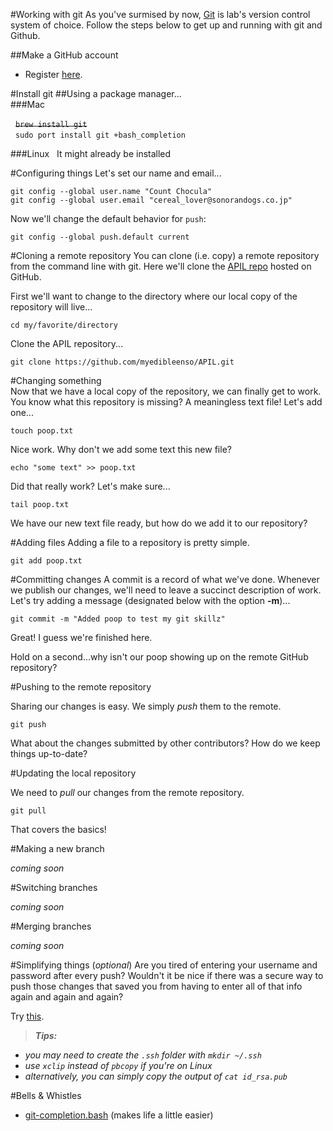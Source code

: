 #Working with git
As you've surmised by now, [Git](http://git-scm.com) is lab's version control system of choice.  Follow the steps below to get up and running with git and Github.

##Make a GitHub account 
- Register [here](https://github.com).  

#Install git 
##Using a package manager...  
###Mac  

&nbsp;&nbsp;~~`brew install git`~~  
&nbsp;&nbsp;`sudo port install git +bash_completion`

###Linux 
&nbsp;&nbsp;It might already be installed

#Configuring things
Let's set our name and email...  

`git config --global user.name "Count Chocula"`  
`git config --global user.email "cereal_lover@sonorandogs.co.jp"`

Now we'll change the default behavior for `push`:  

`git config --global push.default current`

#Cloning a remote repository
You can clone (i.e. copy) a remote repository from the command line with git.  Here we'll clone the [APIL repo](https://github.com/myedibleenso/APIL) hosted on GitHub. 

First we'll want to change to the directory where our local copy of the repository will live...  

`cd my/favorite/directory`  

Clone the APIL repository...
 
`git clone https://github.com/myedibleenso/APIL.git`

#Changing something  
Now that we have a local copy of the repository, we can finally get to work.  You know what this repository is missing?  A meaningless text file!  Let's add one...  

`touch poop.txt`

Nice work.  Why don't we add some text this new file?

`echo "some text" >> poop.txt`  

Did that really work?  Let's make sure...  

`tail poop.txt`  

We have our new text file ready, but how do we add it to our repository?  

#Adding files
Adding a file to a repository is pretty simple.  

`git add poop.txt`  

#Committing changes
A commit is a record of what we've done.  Whenever we publish our changes, we'll need to leave a succinct description of work.  Let's try adding a message (designated below with the option **-m**)...

`git commit -m "Added poop to test my git skillz"`  

Great!  I guess we're finished here.

Hold on a second...why isn't our poop showing up on the remote GitHub repository?

#Pushing to the remote repository

Sharing our changes is easy.  We simply *push* them to the remote.

`git push`

What about the changes submitted by other contributors?  How do we keep things up-to-date?

#Updating the local repository

We need to *pull* our changes from the remote repository.

`git pull`

That covers the basics!

#Making a new branch

*coming soon*

#Switching branches

*coming soon*

#Merging branches

*coming soon*

#Simplifying things (*optional*)
Are you tired of entering your username and password after every push?  Wouldn't it be nice if there was a secure way to push those changes that saved you from having to enter all of that info again and again and again?  

Try [this](https://help.github.com/articles/generating-ssh-keys).
>***Tips:***

 - *you may need to create the `.ssh` folder with `mkdir ~/.ssh`*
 - *use `xclip` instead of `pbcopy` if you're on Linux*  
 - *alternatively, you can simply copy the output of `cat id_rsa.pub`*   
	  
#Bells & Whistles

- [git-completion.bash](http://git-scm.com/book/en/Git-Basics-Tips-and-Tricks) (makes life a little easier)
